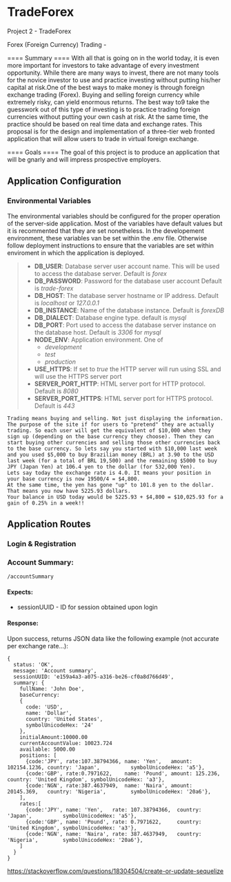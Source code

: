 # TradeForex
Project 2 - TradeForex

Forex (Foreign Currency) Trading -

==== Summary ==== With all that is going on in the world today, it is even more important for investors to take advantage of every investment opportunity. While there are many ways to invest, there are not many tools for the novice investor to use and practice investing without putting his/her capital at risk.One of the best ways to make money is through foreign exchange trading (Forex). Buying and selling foreign currency while extremely risky, can yield enormous returns. The best way to9 take the guesswork out of this type of investing is to practice trading foreign currencies without putting your own cash at risk. At the same time, the practice should be based on real time data and exchange rates. This proposal is for the design and implementation of a three-tier web fronted application that will allow users to trade in virtual foreign exchange.

==== Goals ==== The goal of this project is to produce an application that will be gnarly and will impress prospective employers.

## Application Configuration

### Environmental Variables
The environmental variables should be configured for the proper operation of the server-side application. Most of the variables have default values but it is recommented that they are set nonetheless. In the developement environment, these variables van be set within the .env file. Otherwise follow deployment instructions to ensure that the variables are set within enviroment in which the application is deployed.

> - **DB_USER**: Database server user account name. This will be used to access the database server. Default is *forex*
> - **DB_PASSWORD**: Password for the database user account Default is *trade-forex*
> - **DB_HOST**: The database server hostname or IP address. Default is *localhost* or *127.0.0.1*
> - **DB_INSTANCE**: Name of the database instance. Default is *forexDB*
> - **DB_DIALECT**: Database engine type. default is *mysql*
> - **DB_PORT**: Port used to access the database server instance on the database host. Default is *3306* for *mysql*
> - **NODE_ENV**: Application environment. One of
>     - *development*
>     - *test*
>     - *production*
> - **USE_HTTPS**: If set to *true* the HTTP server will run using SSL and will use the HTTPS server port
> - **SERVER_PORT_HTTP**: HTML server port for HTTP protocol. Default is *8080*
> - **SERVER_PORT_HTTPS**: HTML server port for HTTPS protocol. Default is *443*

```
Trading means buying and selling. Not just displaying the information. The purpose of the site if for users to "pretend" they are actually trading. So each user will get the equivalent of $10,000 when they sign up (depending on the base currency they choose). Then they can start buying other currencies and selling those other currencies back to the base currency. So lets say you started with $10,000 last week and you used $5,000 to buy Brazilian money (BRL) at 3.90 to the USD last week (for a total of BRL 19,500) and the remaining $5000 to buy JPY (Japan Yen) at 106.4 yen to the dollar (for 532,000 Yen).
Lets say today the exchange rate is 4.0. It means your position in your base currency is now 19500/4 = $4,800.
At the same time, the yen has gone "up" to 101.8 yen to the dollar. That means you now have 5225.93 dollars.
Your balance in USD today would be 5225.93 + $4,800 = $10,025.93 for a gain of 0.25% in a week!!

```
## Application Routes

### Login & Registration

### Account Summary: 
```
/accountSummary
```
#### Expects:
- sessionUUID - ID for session obtained upon login
#### Response:
Upon success, returns JSON data like the following example (not accurate per exchange rate...):
```
{
  status: 'OK',
  message: 'Account summary',
  sessionUUID: 'e159a4a3-a075-a316-be26-cf0a8d766d49',
  summary: {
    fullName: 'John Doe',
    baseCurrency:
    {
      code: 'USD',
      name: 'Dollar',
      country: 'United States',
      symbolUnicodeHex: '24'
    },
    initialAmount:10000.00
    currentAccountValue: 10023.724
    available: 5000.00
    positions: [
      {code:'JPY', rate:107.38794366, name: 'Yen',   amount: 102154.1236, country: 'Japan',          symbolUnicodeHex: 'a5'},
      {code:'GBP', rate:0.7971622,    name: 'Pound', amount: 125.236,     country: 'United Kingdom', symbolUnicodeHex: 'a3'},
      {code:'NGN', rate:387.4637949,  name: 'Naira', amount: 20145.369,   country: 'Nigeria',        symbolUnicodeHex: '20a6'},
    ],
    rates:[
      {code:'JPY', name: 'Yen',   rate: 107.38794366,  country: 'Japan',          symbolUnicodeHex: 'a5'},
      {code:'GBP', name: 'Pound', rate: 0.7971622,     country: 'United Kingdom', symbolUnicodeHex: 'a3'},
      {code:'NGN', name: 'Naira', rate: 387.4637949,   country: 'Nigeria',        symbolUnicodeHex: '20a6'},
    ]
  }
}
```
https://stackoverflow.com/questions/18304504/create-or-update-sequelize
